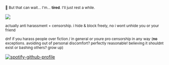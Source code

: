 <sub>🌾 But that can wait... I'm... **tired**. I'll just rest a while.</sub>

![](https://files.catbox.moe/9045vg.gif)

<sub>actually anti harassment + censorship. i hide & block freely, no i wont unhide you or your friend</sub>

<sub>dnf if you harass people over fiction / in general or youre pro censorship in any way (**no** exceptions. avoiding out of personal discomfort? perfectly reasonable! believing it shouldnt exist or bashing others? grow up) </sub>

[![spotify-github-profile](https://spotify-github-profile.kittinanx.com/api/view?uid=autumngray08&cover_image=true&theme=novatorem&show_offline=false&background_color=121212&interchange=false&bar_color=ff0000&bar_color_cover=false)](https://github.com/kittinan/spotify-github-profile)
